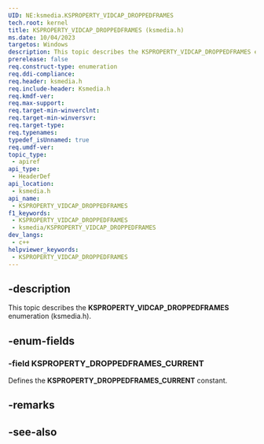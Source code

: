 ```yaml
---
UID: NE:ksmedia.KSPROPERTY_VIDCAP_DROPPEDFRAMES
tech.root: kernel
title: KSPROPERTY_VIDCAP_DROPPEDFRAMES (ksmedia.h)
ms.date: 10/04/2023
targetos: Windows
description: This topic describes the KSPROPERTY_VIDCAP_DROPPEDFRAMES enumeration (ksmedia.h).
prerelease: false
req.construct-type: enumeration
req.ddi-compliance: 
req.header: ksmedia.h
req.include-header: Ksmedia.h
req.kmdf-ver: 
req.max-support: 
req.target-min-winverclnt: 
req.target-min-winversvr: 
req.target-type: 
req.typenames: 
typedef_isUnnamed: true
req.umdf-ver: 
topic_type:
 - apiref
api_type:
 - HeaderDef
api_location:
 - ksmedia.h
api_name:
 - KSPROPERTY_VIDCAP_DROPPEDFRAMES
f1_keywords:
 - KSPROPERTY_VIDCAP_DROPPEDFRAMES
 - ksmedia/KSPROPERTY_VIDCAP_DROPPEDFRAMES
dev_langs:
 - c++
helpviewer_keywords:
 - KSPROPERTY_VIDCAP_DROPPEDFRAMES
---
```


## -description

This topic describes the **KSPROPERTY_VIDCAP_DROPPEDFRAMES** enumeration (ksmedia.h).

## -enum-fields

### -field KSPROPERTY_DROPPEDFRAMES_CURRENT

Defines the **KSPROPERTY_DROPPEDFRAMES_CURRENT** constant.

## -remarks

## -see-also
